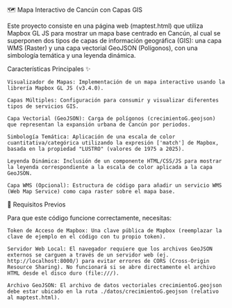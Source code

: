 🗺️ Mapa Interactivo de Cancún con Capas GIS

Este proyecto consiste en una página web (maptest.html) que utiliza Mapbox GL JS para mostrar un mapa base centrado en Cancún, al cual se superponen dos tipos de capas de información geográfica (GIS): una capa WMS (Raster) y una capa vectorial GeoJSON (Polígonos), con una simbología temática y una leyenda dinámica.

Características Principales ✨

    Visualizador de Mapas: Implementación de un mapa interactivo usando la librería Mapbox GL JS (v3.4.0).

    Capas Múltiples: Configuración para consumir y visualizar diferentes tipos de servicios GIS.

    Capa Vectorial (GeoJSON): Carga de polígonos (crecimientoG.geojson) que representan la expansión urbana de Cancún por periodos.

    Simbología Temática: Aplicación de una escala de color cuantitativa/categórica utilizando la expresión ['match'] de Mapbox, basada en la propiedad "LUSTRO" (valores de 1975 a 2025).

    Leyenda Dinámica: Inclusión de un componente HTML/CSS/JS para mostrar la leyenda correspondiente a la escala de color aplicada a la capa GeoJSON.

    Capa WMS (Opcional): Estructura de código para añadir un servicio WMS (Web Map Service) como capa raster sobre el mapa base.

🚀 Requisitos Previos

Para que este código funcione correctamente, necesitas:

    Token de Acceso de Mapbox: Una clave pública de Mapbox (reemplazar la clave de ejemplo en el código con tu propio token).

    Servidor Web Local: El navegador requiere que los archivos GeoJSON externos se carguen a través de un servidor web (ej. http://localhost:8000/) para evitar errores de CORS (Cross-Origin Resource Sharing). No funcionará si se abre directamente el archivo HTML desde el disco duro (file:///).

    Archivo GeoJSON: El archivo de datos vectoriales crecimientoG.geojson debe estar ubicado en la ruta ./datos/crecimientoG.geojson (relativo al maptest.html).
